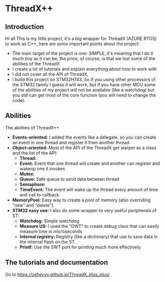 # ThreadX++
## Introduction

Hi all
This is my little project, it's a big wrapper for ThreadX (AZURE RTOS) to work as C++, here are some important points about the project:

- The main target of the project is one: SIMPLE, it's meaning that I do it much tiny as it can be, the price, of course, is that we lost some of the abilities of the ThreadX
- I create a lot of tutorials and explain everything about how to work with
- I did not cover all the API of ThreadX,
- I build this project on STM32H743, So if you using other processors of the STM32 family I guess it will work, but if you have other MCU some of the abilities of my project will not be available (like a watchdog) but you still can get most of the core function (you will need to change the code).

## Abilities 
The abilities of ThreadX++

- **Events-oriented:** I added the events like a delegate, so you can create an event in one thread and register it from another thread.
- **Object-oriented:** Most of the API of the ThreadX get warper as a class and the list of the API:
    * **Thread:**
    * **Event:** Event that one thread will create and another can register and wakeup one it invokes
    * **Mutex:**
    * **Queue:** Safe queue to send data between thread
    * **Semaphore:**
    * **TimeEvent:** The event will wake up the thread every amount of time and call to callback.
- **MemoryPool:** Easy way to create a pool of memory (also overriding "new" and "delete").
- **STM32 easy use:** I also do some wrapper to very useful peripherals of ST:
    * **Watchdog:** Simple watchdog 
    * **Measure US:** I used the "DWT" to create debug class that can easily measure time in microseconds
    * **Internal registry:** Registry (like a dictionary) that use to save data in the internal flash on the ST.
    * **Printf:**  Use the SWT port for printing much more effectively.

## The tutorials and documentation
Go to https://zehevvv.github.io/ThreadX_plus_plus/

